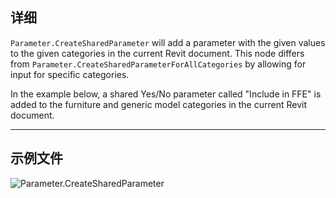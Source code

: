 ## 详细
`Parameter.CreateSharedParameter` will add a parameter with the given values to the given categories in the current Revit document. This node differs from `Parameter.CreateSharedParameterForAllCategories` by allowing for input for specific categories.

In the example below, a shared Yes/No parameter called "Include in FFE" is added to the furniture and generic model categories in the current Revit document.
___
## 示例文件

![Parameter.CreateSharedParameter](./Revit.Elements.Parameter.CreateSharedParameter_img.jpg)
